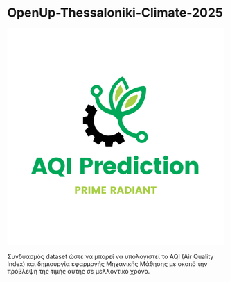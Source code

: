 # OpenUp-Thessaloniki-Climate-2025

![alt text](https://github.com/PanosKats/OpenUp-Thessaloniki-Climate-2025/blob/master/Logo.png "Logo")


Συνδυασμός dataset ώστε να μπορεί να υπολογιστεί το AQI (Air Quality Index) και δημιουργία εφαρμογής Μηχανικής Μάθησης με σκοπό την πρόβλεψη της τιμής αυτής σε μελλοντικό χρόνο.

